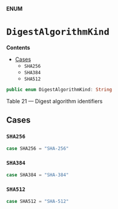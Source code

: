 **ENUM**

# `DigestAlgorithmKind`

**Contents**

- [Cases](#cases)
  - `SHA256`
  - `SHA384`
  - `SHA512`

```swift
public enum DigestAlgorithmKind: String
```

Table 21 — Digest algorithm identifiers

## Cases
### `SHA256`

```swift
case SHA256 = "SHA-256"
```

### `SHA384`

```swift
case SHA384 = "SHA-384"
```

### `SHA512`

```swift
case SHA512 = "SHA-512"
```

